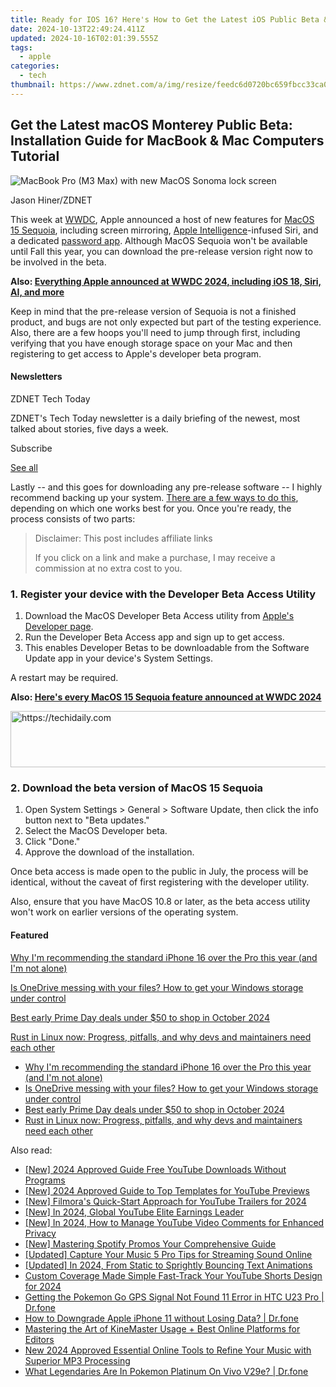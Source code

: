 ```yaml
---
title: Ready for IOS 16? Here's How to Get the Latest iOS Public Beta & Should You Wait? | DigitalTimes
date: 2024-10-13T22:49:24.411Z
updated: 2024-10-16T02:01:39.555Z
tags:
  - apple
categories:
  - tech
thumbnail: https://www.zdnet.com/a/img/resize/feedc6d0720bc659fbcc33ca0bfbd8199cb9de66/2022/07/11/6484d467-848a-435d-b758-7026e85ffb8d/ios-16-public-beta.jpg?width=278&height=156&fit=crop&auto=webp
---
```


## Get the Latest macOS Monterey Public Beta: Installation Guide for MacBook & Mac Computers  Tutorial

![MacBook Pro (M3 Max) with new MacOS Sonoma lock screen](https://www.zdnet.com/a/img/resize/4407d46744d97d376b5df72be43a0441cd3d4c47/2023/11/06/bcb92f39-c324-4e45-8654-0cda1e0cd89e/dsc02577-enhanced-nr.jpg?auto=webp&precrop=2048,1150,x0,y111&width=1280)

Jason Hiner/ZDNET

This week at [WWDC](https://www.zdnet.com/article/live-updates-everything-apple-announced-at-wwdc-2024-including-ios-18-siri-ai-more/), Apple announced a host of new features for [MacOS 15 Sequoia](https://www.zdnet.com/article/heres-every-macos-15-sequoia-feature-announced-at-wwdc-2024/), including screen mirroring, [Apple Intelligence](https://www.zdnet.com/article/what-is-apple-intelligence-how-the-iphones-on-device-and-cloud-based-ai-will-work/)\-infused Siri, and a dedicated [password app](https://www.zdnet.com/article/forget-lastpass-apple-unveils-passwords-manager-app-at-wwdc-2024/). Although MacOS Sequoia won't be available until Fall this year, you can download the pre-release version right now to be involved in the beta.

**Also: [Everything Apple announced at WWDC 2024, including iOS 18, Siri, AI, and more](https://www.zdnet.com/article/live-updates-everything-apple-announced-at-wwdc-2024-including-ios-18-siri-ai-more/)**

Keep in mind that the pre-release version of Sequoia is not a finished product, and bugs are not only expected but part of the testing experience. Also, there are a few hoops you'll need to jump through first, including verifying that you have enough storage space on your Mac and then registering to get access to Apple's developer beta program.

#### Newsletters

ZDNET Tech Today

ZDNET's Tech Today newsletter is a daily briefing of the newest, most talked about stories, five days a week.

 Subscribe

[See all](https://www.zdnet.com/newsletters/)

Lastly -- and this goes for downloading any pre-release software -- I highly recommend backing up your system. [There are a few ways to do this](https://www.zdnet.com/article/how-to-back-up-your-mac-onto-a-usb-drive/), depending on which one works best for you. Once you're ready, the process consists of two parts:

>  Disclaimer: This post includes affiliate links
>
>  If you click on a link and make a purchase, I may receive a commission at no extra cost to you.
>

### 1\. Register your device with the Developer Beta Access Utility

1. Download the MacOS Developer Beta Access utility from [Apple's Developer page](https://developer.apple.com/xcode/resources/).
2. Run the Developer Beta Access app and sign up to get access.
3. This enables Developer Betas to be downloadable from the Software Update app in your device's System Settings.

A restart may be required. 

**Also: [Here's every MacOS 15 Sequoia feature announced at WWDC 2024](https://www.zdnet.com/article/heres-every-macos-15-sequoia-feature-announced-at-wwdc-2024/)**

<!-- affiliate ads begin -->
<a href="https://imp.i357552.net/c/5597632/1030380/11832" target="_top" id="1030380">
  <img src="//a.impactradius-go.com/display-ad/11832-1030380" border="0" alt="https://techidaily.com" width="720" height="90"/>
</a>
<img height="0" width="0" src="https://imp.i357552.net/i/5597632/1030380/11832" style="position:absolute;visibility:hidden;" border="0" />
<!-- affiliate ads end -->

### 2\. Download the beta version of MacOS 15 Sequoia

1. Open System Settings > General > Software Update, then click the info button next to "Beta updates."
2. Select the MacOS Developer beta.
3. Click "Done."
4. Approve the download of the installation.

Once beta access is made open to the public in July, the process will be identical, without the caveat of first registering with the developer utility.

Also, ensure that you have MacOS 10.8 or later, as the beta access utility won't work on earlier versions of the operating system. 

#### Featured

[Why I'm recommending the standard iPhone 16 over the Pro this year (and I'm not alone)](https://www.zdnet.com/article/why-im-recommending-the-standard-iphone-16-over-the-pro-this-year-and-im-not-alone/ "Why I'm recommending the standard iPhone 16 over the Pro this year (and I'm not alone)")

[Is OneDrive messing with your files? How to get your Windows storage under control](https://www.zdnet.com/article/is-onedrive-messing-with-your-files-how-to-get-your-windows-storage-under-control/ "Is OneDrive messing with your files? How to get your Windows storage under control")

[Best early Prime Day deals under $50 to shop in October 2024](https://www.zdnet.com/article/best-early-prime-day-deals-under-50/ "Best early Prime Day deals under $50 to shop in October 2024")

[Rust in Linux now: Progress, pitfalls, and why devs and maintainers need each other](https://www.zdnet.com/article/rust-in-linux-now-progress-pitfalls-and-why-devs-and-maintainers-need-each-other/ "Rust in Linux now: Progress, pitfalls, and why devs and maintainers need each other")

* [Why I'm recommending the standard iPhone 16 over the Pro this year (and I'm not alone)](https://www.zdnet.com/article/why-im-recommending-the-standard-iphone-16-over-the-pro-this-year-and-im-not-alone/ "Why I'm recommending the standard iPhone 16 over the Pro this year (and I'm not alone)")
* [Is OneDrive messing with your files? How to get your Windows storage under control](https://www.zdnet.com/article/is-onedrive-messing-with-your-files-how-to-get-your-windows-storage-under-control/ "Is OneDrive messing with your files? How to get your Windows storage under control")
* [Best early Prime Day deals under $50 to shop in October 2024](https://www.zdnet.com/article/best-early-prime-day-deals-under-50/ "Best early Prime Day deals under $50 to shop in October 2024")
* [Rust in Linux now: Progress, pitfalls, and why devs and maintainers need each other](https://www.zdnet.com/article/rust-in-linux-now-progress-pitfalls-and-why-devs-and-maintainers-need-each-other/ "Rust in Linux now: Progress, pitfalls, and why devs and maintainers need each other")

<ins class="adsbygoogle"
     style="display:block"
     data-ad-format="autorelaxed"
     data-ad-client="ca-pub-7571918770474297"
     data-ad-slot="1223367746"></ins>

<ins class="adsbygoogle"
     style="display:block"
     data-ad-client="ca-pub-7571918770474297"
     data-ad-slot="8358498916"
     data-ad-format="auto"
     data-full-width-responsive="true"></ins>

<span class="atpl-alsoreadstyle">Also read:</span>
<div><ul>
<li><a href="https://eaxpv-info.techidaily.com/new-2024-approved-guide-free-youtube-downloads-without-programs/"><u>[New] 2024 Approved Guide Free YouTube Downloads Without Programs</u></a></li>
<li><a href="https://eaxpv-info.techidaily.com/new-2024-approved-guide-to-top-templates-for-youtube-previews/"><u>[New] 2024 Approved Guide to Top Templates for YouTube Previews</u></a></li>
<li><a href="https://eaxpv-info.techidaily.com/new-filmoras-quick-start-approach-for-youtube-trailers-for-2024/"><u>[New] Filmora's Quick-Start Approach for YouTube Trailers for 2024</u></a></li>
<li><a href="https://eaxpv-info.techidaily.com/new-in-2024-global-youtube-elite-earnings-leader/"><u>[New] In 2024, Global YouTube Elite Earnings Leader</u></a></li>
<li><a href="https://eaxpv-info.techidaily.com/new-in-2024-how-to-manage-youtube-video-comments-for-enhanced-privacy/"><u>[New] In 2024, How to Manage YouTube Video Comments for Enhanced Privacy</u></a></li>
<li><a href="https://fox-hovers.techidaily.com/new-mastering-spotify-promos-your-comprehensive-guide/"><u>[New] Mastering Spotify Promos Your Comprehensive Guide</u></a></li>
<li><a href="https://visual-screen-recording.techidaily.com/updated-capture-your-music-5-pro-tips-for-streaming-sound-online/"><u>[Updated] Capture Your Music 5 Pro Tips for Streaming Sound Online</u></a></li>
<li><a href="https://eaxpv-info.techidaily.com/updated-in-2024-from-static-to-sprightly-bouncing-text-animations/"><u>[Updated] In 2024, From Static to Sprightly Bouncing Text Animations</u></a></li>
<li><a href="https://youtube-video-recordings.techidaily.com/custom-coverage-made-simple-fast-track-your-youtube-shorts-design-for-2024/"><u>Custom Coverage Made Simple Fast-Track Your YouTube Shorts Design for 2024</u></a></li>
<li><a href="https://android-location.techidaily.com/getting-the-pokemon-go-gps-signal-not-found-11-error-in-htc-u23-pro-drfone-by-drfone-virtual/"><u>Getting the Pokemon Go GPS Signal Not Found 11 Error in HTC U23 Pro | Dr.fone</u></a></li>
<li><a href="https://techidaily.com/how-to-downgrade-apple-iphone-11-without-losing-data-drfone-by-drfone-ios-system-repair-ios-system-repair/"><u>How to Downgrade Apple iPhone 11 without Losing Data? | Dr.fone</u></a></li>
<li><a href="https://article-posts.techidaily.com/mastering-the-art-of-kinemaster-usage-plus-best-online-platforms-for-editors/"><u>Mastering the Art of KineMaster Usage + Best Online Platforms for Editors</u></a></li>
<li><a href="https://audio-editing.techidaily.com/new-2024-approved-essential-online-tools-to-refine-your-music-with-superior-mp3-processing/"><u>New 2024 Approved Essential Online Tools to Refine Your Music with Superior MP3 Processing</u></a></li>
<li><a href="https://change-location.techidaily.com/what-legendaries-are-in-pokemon-platinum-on-vivo-v29e-drfone-by-drfone-virtual-android/"><u>What Legendaries Are In Pokemon Platinum On Vivo V29e? | Dr.fone</u></a></li>
</ul></div>

